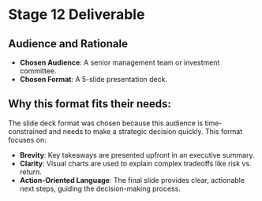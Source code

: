 # Stage 12 Deliverable

## Audience and Rationale

* **Chosen Audience**: A senior management team or investment committee.
* **Chosen Format**: A 5-slide presentation deck.

## Why this format fits their needs:

The slide deck format was chosen because this audience is time-constrained and needs to make a strategic decision quickly. This format focuses on:
* **Brevity**: Key takeaways are presented upfront in an executive summary.
* **Clarity**: Visual charts are used to explain complex tradeoffs like risk vs. return.
* **Action-Oriented Language**: The final slide provides clear, actionable next steps, guiding the decision-making process.

